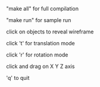 "make all" for full compilation

"make run" for sample run

click on objects to reveal wireframe

click 't' for translation mode

click 'r' for rotation mode

click and drag on X Y Z axis

'q' to quit